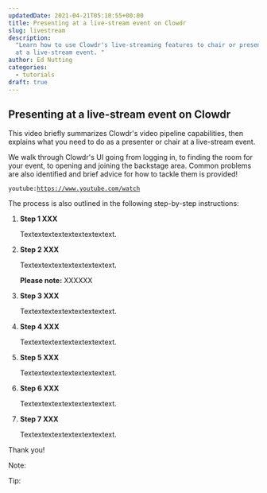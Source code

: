 ```yaml
---
updatedDate: 2021-04-21T05:10:55+00:00
title: Presenting at a live-stream event on Clowdr
slug: livestream
description:
  "Learn how to use Clowdr's live-streaming features to chair or present
  at a live-stream event. "
author: Ed Nutting
categories:
  - tutorials
draft: true
---
```


## Presenting at a live-stream event on Clowdr

This video briefly summarizes Clowdr's video pipeline capabilities, then explains what you need to do as a presenter or chair at a live-stream event.

We walk through Clowdr's UI going from logging in, to finding the room for your event, to opening and joining the backstage area. Common problems are also identified and brief advice for how to tackle them is provided!

`youtube:`[`https://www.youtube.com/watch`](https://www.youtube.com/watch?v=cCxcsd45yEo "https://www.youtube.com/watch?v=cCxcsd45yEo")

The process is also outlined in the following step-by-step instructions:

1. **Step 1 XXX**

   Textextextextextextextextext.

2. **Step 2 XXX**

   Textextextextextextextextext.

   **Please note:** XXXXXX

3. **Step 3 XXX**

   Textextextextextextextextext.

4. **Step 4 XXX**

   Textextextextextextextextext.

5. **Step 5 XXX**

   Textextextextextextextextext.

6. **Step 6 XXX**

   Textextextextextextextextext.

7. **Step 7 XXX**

   Textextextextextextextextext.

Thank you!

Note:

Tip:
